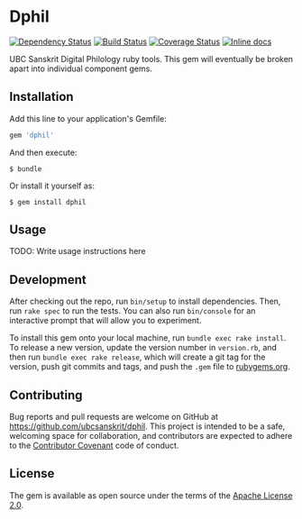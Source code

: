 # Dphil

[![Dependency Status](https://gemnasium.com/badges/github.com/ubcsanskrit/dphil.svg)](https://gemnasium.com/github.com/ubcsanskrit/dphil)
[![Build Status](https://travis-ci.org/ubcsanskrit/dphil.svg?branch=master)](https://travis-ci.org/ubcsanskrit/dphil)
[![Coverage Status](https://coveralls.io/repos/github/ubcsanskrit/dphil/badge.svg?branch=master)](https://coveralls.io/github/ubcsanskrit/dphil?branch=master)
[![Inline docs](http://inch-ci.org/github/ubcsanskrit/dphil.svg?branch=master)](http://inch-ci.org/github/ubcsanskrit/dphil)

UBC Sanskrit Digital Philology ruby tools. This gem will eventually be broken apart into individual component gems.

## Installation

Add this line to your application's Gemfile:

```ruby
gem 'dphil'
```

And then execute:

    $ bundle

Or install it yourself as:

    $ gem install dphil

## Usage

TODO: Write usage instructions here

## Development

After checking out the repo, run `bin/setup` to install dependencies. Then, run `rake spec` to run the tests. You can also run `bin/console` for an interactive prompt that will allow you to experiment.

To install this gem onto your local machine, run `bundle exec rake install`. To release a new version, update the version number in `version.rb`, and then run `bundle exec rake release`, which will create a git tag for the version, push git commits and tags, and push the `.gem` file to [rubygems.org](https://rubygems.org).

## Contributing

Bug reports and pull requests are welcome on GitHub at https://github.com/ubcsanskrit/dphil. This project is intended to be a safe, welcoming space for collaboration, and contributors are expected to adhere to the [Contributor Covenant](http://contributor-covenant.org) code of conduct.


## License

The gem is available as open source under the terms of the [Apache License 2.0](http://www.apache.org/licenses/LICENSE-2.0).
